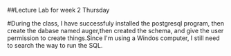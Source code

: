 ##Lecture Lab for week 2 Thursday


#During the class, I have successfuly installed the postgresql program, then create the dabase named auger,then created the schema, and give the user permission to create things.Since I'm using a Windos computer, I still need to search the way to run the SQL.
